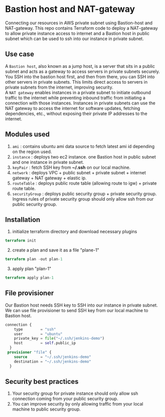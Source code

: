 # Bastion host and NAT-gateway

Connecting our resources in AWS private subnet using Bastion-host and NAT-gateway. This repo contains Terraform code to deploy a NAT-gateway to allow private instance access to internet and a Bastion host in public subnet which can be used to ssh into our instance in private subnet. 

## Use case

A ``Bastion host``, also known as a jump host, is a server that sits in a public subnet and acts as a gateway to access servers in private subnets securely. You SSH into the bastion host first, and then from there, you can SSH into other servers in private subnets. This limits direct access to servers in private subnets from the internet, improving security.\
A ``NAT gateway`` enables instances in a private subnet to initiate outbound traffic to the internet while preventing inbound traffic from initiating a connection with those instances. Instances in private subnets can use the NAT gateway to access the internet for software updates, fetching dependencies, etc., without exposing their private IP addresses to the internet.

## Modules used
1. ``ami`` : contains ubuntu ami data source to fetch latest ami id depending on the region used.
2. ``instance`` : deploys two ec2 instance. one Bastion host in public subnet and one instance in private subnet.
3. ``keyPair`` : fetch SSH key from **~/.ssh** on our local machine.
4. ``network`` : deploys VPC + public subnet + private subnet + internet gateway + NAT gateway + elastic ip.
5. ``routeTable`` : deploys public route table (allowing route to igw) + private route table.
6. ``securityGroup`` : deploys public security group + private security group. Ingress rules of private security group should only allow ssh from our public security group.

## Installation
1. initialize terraform directory and download necessary plugins
```terraform
terraform init
```
2. create a plan and save it as a file "plane-1"
```terraform
terraform plan -out plan-1
```
3. apply plan "plan-1"
```terraform
terraform apply plan-1
```

## File provisioner

Our Bastion host needs SSH key to SSH into our instance in private subnet. We can use file provisioner to send SSH key from our local machine to Bastion host.
```terraform
connection {
    type        = "ssh"
    user        = "ubuntu"
    private_key = file("~/.ssh/jenkins-demo")
    host        = self.public_ip
  }
 provisioner "file" {
    source      = "~/.ssh/jenkins-demo"
    destination = "~/.ssh/jenkins-demo"
  }
```

## Security best practices
1. Your security group for private instance should only allow ssh connection coming from  your public security group.
2. You can improve security by only allowing traffic from your local machine
 to public security group.
